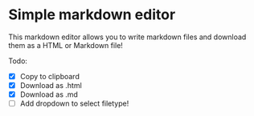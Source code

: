 # Simple markdown editor

This markdown editor allows you to write markdown files and download them as a HTML or Markdown file!

Todo:

-   [x] Copy to clipboard
-   [x] Download as .html
-   [x] Download as .md
-   [ ] Add dropdown to select filetype!
